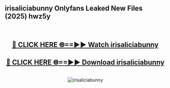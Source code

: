 <h2>irisaliciabunny Onlyfans Leaked New Files (2025) hwz5y</h2>
<br>
<div align="center">
<h2><a href="https://mediafiles.top/irisaliciabunny&ref=git" rel="nofollow">🔴 CLICK HERE 🌐==►► Watch irisaliciabunny</a></h2>
<h2><a href="https://mediafiles.top/irisaliciabunny&ref=git" rel="nofollow">🔴 CLICK HERE 🌐==►► Download irisaliciabunny</a></h2>
<br>
<a href="https://mediafiles.top/irisaliciabunny&ref=git" rel="nofollow" data-target="animated-image.originalLink"><img src="https://i.ibb.co.com/xMMVF88/686577567.gif" alt="irisaliciabunny" style="max-width: 100%; display: inline-block;" data-target="animated-image.originalImage"></a>
</div>
<br>
<br>